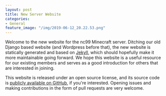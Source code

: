 ```yaml
---
layout: post
title: New Server Website
categories:
- General
feature_image: "/img/2019-06-12_20.22.53.png"
---
```


Welcome to the new website for the nc99 Minecraft server. Ditching our old Django based website (and Wordpress before that), the new website is statically generated and based on [Jekyll](https://jekyllrb.com), which should hopefully make it more maintainable going forward. We hope this website is a useful resource for our existing members and serves as a good introduction for others that are interested in joining. 

This website is released under an open source license, and its source code is [publicly available on GitHub](https://github.com/nicolaschan/nc99.co), if you're interested. Opening issues and making contributions in the form of pull requests are very welcome. 

